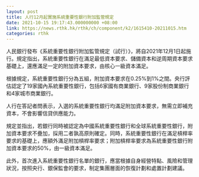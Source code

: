 ```yaml
---
layout: post
title: 人行12月起實施系統重要性銀行附加監管規定
date: 2021-10-15 19:17:43.000000000 +08:00
link: https://news.rthk.hk/rthk/ch/component/k2/1615410-20211015.htm
categories: rthk
---
```


人民銀行發布《系統重要性銀行附加監管規定（試行）》，將自2021年12月1日起施行。規定指出，系統重要性銀行在滿足最低資本要求、儲備資本和逆周期資本要求基礎上，還應滿足一定的附加資本要求，由核心一級資本滿足。

根據規定，系統重要性銀行分為五組，附加資本要求在0.25%到1%之間。央行評估認定了19家國內系統重要性銀行，包括6家國有商業銀行、9家股份制商業銀行和4家城市商業銀行。

人行在答記者問表示，入選的系統重要性銀行均滿足附加資本要求，無需立即補充資本，不會影響信貸供應能力。

規定並指出，若銀行同時被認定為中國系統重要性銀行和全球系統重要性銀行，附加資本要求不疊加，採用二者孰高原則確定。同時，系統重要性銀行在滿足槓桿率要求的基礎上，應額外滿足附加槓桿率要求；附加槓桿率要求為系統重要性銀行附加資本要求的50%，由一級資本滿足。

此外，首次進入系統重要性銀行名單的銀行，應當根據自身經營特點、風險和管理狀況，按照央行、銀保監會的要求，制定集團層面的恢復計劃和處置計劃建議。
